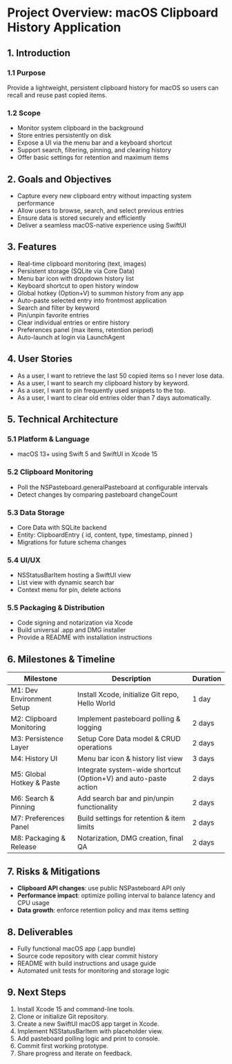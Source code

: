 # Project Overview: macOS Clipboard History Application

## 1. Introduction

### 1.1 Purpose
Provide a lightweight, persistent clipboard history for macOS so users can recall and reuse past copied items.

### 1.2 Scope
- Monitor system clipboard in the background
- Store entries persistently on disk
- Expose a UI via the menu bar and a keyboard shortcut
- Support search, filtering, pinning, and clearing history
- Offer basic settings for retention and maximum items

## 2. Goals and Objectives
- Capture every new clipboard entry without impacting system performance
- Allow users to browse, search, and select previous entries
- Ensure data is stored securely and efficiently
- Deliver a seamless macOS-native experience using SwiftUI

## 3. Features
- Real-time clipboard monitoring (text, images)
- Persistent storage (SQLite via Core Data)
- Menu bar icon with dropdown history list
- Keyboard shortcut to open history window
- Global hotkey (Option+V) to summon history from any app
- Auto-paste selected entry into frontmost application
- Search and filter by keyword
- Pin/unpin favorite entries
- Clear individual entries or entire history
- Preferences panel (max items, retention period)
- Auto-launch at login via LaunchAgent

## 4. User Stories
- As a user, I want to retrieve the last 50 copied items so I never lose data.
- As a user, I want to search my clipboard history by keyword.
- As a user, I want to pin frequently used snippets to the top.
- As a user, I want to clear old entries older than 7 days automatically.

## 5. Technical Architecture

### 5.1 Platform & Language
- macOS 13+ using Swift 5 and SwiftUI in Xcode 15

### 5.2 Clipboard Monitoring
- Poll the NSPasteboard.generalPasteboard at configurable intervals
- Detect changes by comparing pasteboard changeCount

### 5.3 Data Storage
- Core Data with SQLite backend
- Entity: ClipboardEntry { id, content, type, timestamp, pinned }
- Migrations for future schema changes

### 5.4 UI/UX
- NSStatusBarItem hosting a SwiftUI view
- List view with dynamic search bar
- Context menu for pin, delete actions

### 5.5 Packaging & Distribution
- Code signing and notarization via Xcode
- Build universal .app and DMG installer
- Provide a README with installation instructions

## 6. Milestones & Timeline

| Milestone                  | Description                                                      | Duration |
|----------------------------|------------------------------------------------------------------|----------|
| M1: Dev Environment Setup  | Install Xcode, initialize Git repo, Hello World                  | 1 day    |
| M2: Clipboard Monitoring   | Implement pasteboard polling & logging                           | 2 days   |
| M3: Persistence Layer      | Setup Core Data model & CRUD operations                          | 2 days   |
| M4: History UI             | Menu bar icon & history list view                                | 3 days   |
| M5: Global Hotkey & Paste  | Integrate system-wide shortcut (Option+V) and auto-paste action  | 2 days   |
| M6: Search & Pinning       | Add search bar and pin/unpin functionality                        | 2 days   |
| M7: Preferences Panel      | Build settings for retention & item limits                       | 2 days   |
| M8: Packaging & Release    | Notarization, DMG creation, final QA                             | 2 days   |

## 7. Risks & Mitigations
- **Clipboard API changes**: use public NSPasteboard API only
- **Performance impact**: optimize polling interval to balance latency and CPU usage
- **Data growth**: enforce retention policy and max items setting

## 8. Deliverables
- Fully functional macOS app (.app bundle)
- Source code repository with clear commit history
- README with build instructions and usage guide
- Automated unit tests for monitoring and storage logic

## 9. Next Steps
1. Install Xcode 15 and command-line tools.
2. Clone or initialize Git repository.
3. Create a new SwiftUI macOS app target in Xcode.
4. Implement NSStatusBarItem with placeholder view.
5. Add pasteboard polling logic and print to console.
6. Commit first working prototype.
7. Share progress and iterate on feedback.